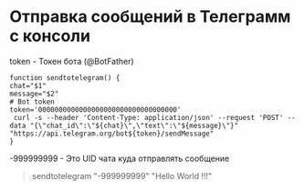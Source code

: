 # Отправка сообщений в Телеграмм с консоли

token - Токен бота (@BotFather)

```
function sendtotelegram() {
chat="$1"
message="$2"
# Bot token
token='0000000000000000000000000000000000'
 curl -s --header 'Content-Type: application/json' --request 'POST' --data "{\"chat_id\":\"${chat}\",\"text\":\"${message}\"}" "https://api.telegram.org/bot${token}/sendMessage"
}
```

-999999999 - Это UID чата куда отправлять сообщение

> sendtotelegram "-999999999" "Hello World !!!"

